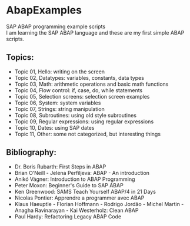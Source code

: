 # AbapExamples

SAP ABAP programming example scripts \
I am learning the SAP ABAP language and these are my first simple ABAP scripts.

## Topics:
- Topic 01, Hello: writing on the screen
- Topic 02, Datatypes: variables, constants, data types
- Topic 03, Math: arithmetic operations and basic math functions
- Topic 04, Flow control: if, case, do, while statements
- Topic 05, Selection screens: selection screen examples
- Topic 06, System: system variables
- Topic 07, Strings: string manipulation
- Topic 08, Subroutines: using old style subroutines
- Topic 09, Regular expressions: using regular expressions
- Topic 10, Dates: using SAP dates
- Topic 11, Other: some not categorized, but interesting things

## Bibliography:

- Dr. Boris Rubarth: First Steps in ABAP
- Brian O’Neill - Jelena Perfiljeva: ABAP - An introduction
- Anikó Vágner: Introduction to ABAP Programming
- Peter Moxon: Beginner's Guide to SAP ABAP
- Ken Greenwood: SAMS Teach Yourself ABAP/4 in 21 Days
- Nicolas Pontier: Apprendre a programmer avec ABAP
- Klaus Haeuptle - Florian Hoffmann - Rodrigo Jordão - Michel Martin - Anagha Ravinarayan - Kai Westerholz: Clean ABAP
- Paul Hardy: Refactoring Legacy ABAP Code
